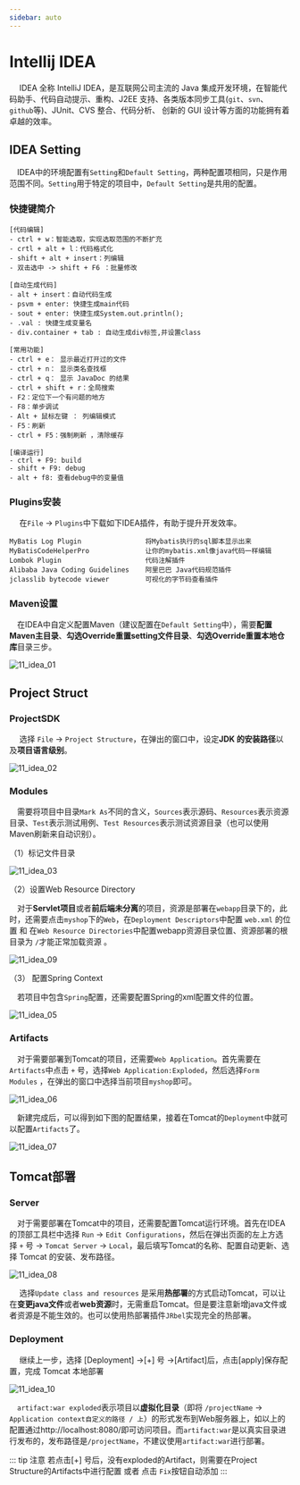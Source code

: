 ```yaml
---
sidebar: auto
---
```


# Intellij IDEA

​	　IDEA 全称 IntelliJ IDEA，是互联网公司主流的 Java 集成开发环境，在智能代码助手、代码自动提示、重构、J2EE 支持、各类版本同步工具(`git`、`svn`、`github`等)、JUnit、CVS 整合、代码分析、 创新的 GUI 设计等方面的功能拥有着卓越的效率。

## IDEA Setting

​	　IDEA中的环境配置有`Setting`和`Default Setting`，两种配置项相同，只是作用范围不同。`Setting`用于特定的项目中，`Default Setting`是共用的配置。

### 快捷键简介

```
[代码编辑]
- ctrl + w：智能选取，实现选取范围的不断扩充
- crtl + alt + l：代码格式化
- shift + alt + insert：列编辑
- 双击选中 -> shift + F6 ：批量修改

[自动生成代码]
- alt + insert：自动代码生成
- psvm + enter: 快捷生成main代码
- sout + enter: 快捷生成System.out.println();
- .val : 快捷生成变量名
- div.container + tab : 自动生成div标签,并设置class

[常用功能]
- ctrl + e： 显示最近打开过的文件
- ctrl + n： 显示类名查找框
- ctrl + q： 显示 JavaDoc 的结果
- ctrl + shift + r：全局搜索
- F2：定位下一个有问题的地方
- F8：单步调试
- Alt + 鼠标左键 ： 列编辑模式
- F5：刷新
- ctrl + F5：强制刷新 ，清除缓存

[编译运行]
- ctrl + F9: build
- shift + F9: debug
- alt + f8: 查看debug中的变量值
```

 

### Plugins安装

​	　在`File` -> `Plugins`中下载如下IDEA插件，有助于提升开发效率。

```
MyBatis Log Plugin 				  将Mybatis执行的sql脚本显示出来
MyBatisCodeHelperPro 	          让你的mybatis.xml像java代码一样编辑
Lombok Plugin				      代码注解插件
Alibaba Java Coding Guidelines    阿里巴巴 Java代码规范插件
jclasslib bytecode viewer 	      可视化的字节码查看插件
```



### Maven设置

​	　在IDEA中自定义配置Maven（建议配置在`Default Setting`中），需要**配置Maven主目录**、**勾选Override重置setting文件目录**、**勾选Override重置本地仓库**目录三步。

![11_idea_01](./images/11_idea_01.png)





## Project Struct

### ProjectSDK

​	　选择 `File` -> `Project Structure`，在弹出的窗口中，设定**JDK 的安装路径**以及**项目语言级别**。

![11_idea_02](./images/11_idea_02.png)



### Modules

​	　需要将项目中目录`Mark As`不同的含义，`Sources`表示源码、`Resources`表示资源目录、`Test`表示测试用例、`Test Resources`表示测试资源目录（也可以使用Maven刷新来自动识别）。

（1）标记文件目录

![11_idea_03](./images/11_idea_03.png)



（2）设置Web Resource Directory

​	　对于**Servlet项目**或者**前后端未分离**的项目，资源是部署在`webapp`目录下的，此时，还需要点击`myshop`下的`Web`，在`Deployment Descriptors`中配置 `web.xml` 的位置 和 在`Web Resource Directories`中配置webapp资源目录位置、资源部署的根目录为 `/`才能正常加载资源 。

![11_idea_09](./images/11_idea_09.png)



（3） 配置Spring Context

​	　若项目中包含`Spring`配置，还需要配置Spring的xml配置文件的位置。

![11_idea_05](./images/11_idea_05.png)



###  Artifacts

​	　对于需要部署到Tomcat的项目，还需要`Web Application`。首先需要在`Artifacts`中点击 `+`  号，选择`Web Application:Exploded`，然后选择`Form Modules` ，在弹出的窗口中选择当前项目`myshop`即可。

![11_idea_06](./images/11_idea_06.png)

​	　新建完成后，可以得到如下图的配置结果，接着在Tomcat的`Deployment`中就可以配置`Artifacts`了。

![11_idea_07](./images/11_idea_07.png)



## Tomcat部署

### Server

​	　对于需要部署在Tomcat中的项目，还需要配置Tomcat运行环境。首先在IDEA的顶部工具栏中选择 `Run` -> `Edit Configurations`，然后在弹出页面的左上方选择 `+` 号 -> `Tomcat Server` -> `Local`，最后填写Tomcat的名称、配置自动更新、选择 Tomcat 的安装、发布路径。

![11_idea_08](./images/11_idea_08.png)

​	　选择`Update class and resources` 是采用**热部署**的方式启动Tomcat，可以让在**变更java文件**或者**web资源**时，无需重启Tomcat。但是要注意新增java文件或者资源是不能生效的。也可以使用热部署插件`JRbel`实现完全的热部署。



### Deployment

​	　继续上一步，选择 [Deployment] ->[+] 号 ->[Artifact]后，点击[apply]保存配置，完成 Tomcat 本地部署

![11_idea_10](./images/11_idea_10.png)

​	　`artifact:war exploded`表示项目以**虚拟化目录**（即将 `/projectName` -> `Application context自定义的路径 / 上`）的形式发布到Web服务器上，如以上的配置通过<a>http://localhost:8080/</a>即可访问项目。而`artifact:war`是以真实目录进行发布的，发布路径是`/projectName`，不建议使用`artifact:war`进行部署。

::: tip 注意
若点击[+] 号后，没有exploded的Artifact，则需要在Project Structure的Artifacts中进行配置 或者 点击 `Fix`按钮自动添加
:::


